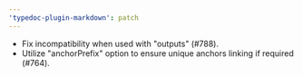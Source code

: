 ```yaml
---
'typedoc-plugin-markdown': patch
---
```


- Fix incompatibility when used with "outputs" (#788).
- Utilize "anchorPrefix" option to ensure unique anchors linking if required (#764).
